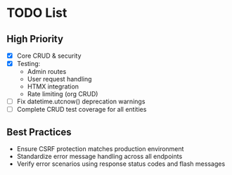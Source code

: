 # TODO List
## High Priority
- [x] Core CRUD & security
- [x] Testing:
  - Admin routes
  - User request handling
  - HTMX integration
  - Rate limiting (org CRUD)
- [ ] Fix datetime.utcnow() deprecation warnings
- [ ] Complete CRUD test coverage for all entities

## Best Practices
- Ensure CSRF protection matches production environment
- Standardize error message handling across all endpoints
- Verify error scenarios using response status codes and flash messages

